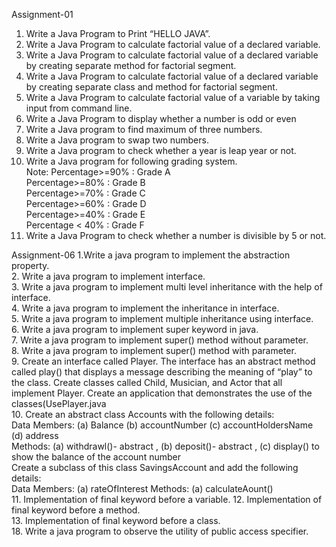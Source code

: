 Assignment-01
1.	Write a Java Program to Print “HELLO JAVA”.    
2.	Write a Java Program to calculate factorial value of a declared variable.  
3.	Write a Java Program to calculate factorial value of a declared variable by creating separate method for factorial segment.  
4.	Write a Java Program to calculate factorial value of a declared variable by creating separate class and method for factorial segment.  
5.	Write a Java Program to calculate factorial value of a variable by taking input from command line. 
6.	Write a Java Program to display whether a number is odd or even  
7.	Write a Java program to find maximum of three numbers.  
8.	Write a Java program to swap two numbers.  
9.	Write a Java program to check whether a year is leap year or not.  
10.	Write a Java program for following grading system.  
Note: Percentage>=90% : Grade A  
Percentage>=80% : Grade B  
Percentage>=70% : Grade C  
Percentage>=60% : Grade D  
Percentage>=40% : Grade E  
Percentage < 40% : Grade F 
11.	Write a Java Program to check whether a number is divisible by 5 or not. 

Assignment-06
1.Write a java program to implement the abstraction property.  
2.	Write a java program to implement interface.  
3.	Write a java program to implement multi level inheritance with the help of interface.  
4.	Write a java program to implement the inheritance in interface.  
5.	Write a java program to implement multiple inheritance using interface.  
6.	Write a java program to implement super keyword in java.  
7.	Write a java program to implement super() method without parameter.  
8.	Write a java program to implement super() method with parameter.  
9.	Create an interface called Player. The interface has an abstract method called play() that displays a message describing the meaning of “play” to the class. Create classes called Child, Musician, and Actor that all implement Player. Create an application that demonstrates the use of the classes(UsePlayer.java  
10.	Create an abstract class Accounts with the following details:  
Data Members: (a) Balance (b) accountNumber (c) accountHoldersName (d) address  
Methods: (a) withdrawl()- abstract , (b) deposit()- abstract , (c) display() to show the balance of the account number  
Create a subclass of this class SavingsAccount and add the following details:  
Data Members: (a) rateOfInterest Methods: (a) calculateAount()  
11.	Implementation of final keyword before a variable.  12. Implementation of final keyword before a method.  
13.	Implementation of final keyword before a class.    
18.	Write a java program to observe the utility of public access specifier. 
